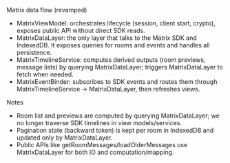 Matrix data flow (revamped)

- MatrixViewModel: orchestrates lifecycle (session, client start, crypto), exposes public API without direct SDK reads.
- MatrixDataLayer: the only layer that talks to the Matrix SDK and IndexedDB. It exposes queries for rooms and events and handles all persistence.
- MatrixTimelineService: computes derived outputs (room previews, message lists) by querying MatrixDataLayer; triggers MatrixDataLayer to fetch when needed.
- MatrixEventBinder: subscribes to SDK events and routes them through MatrixTimelineService → MatrixDataLayer, then refreshes views.

Notes

- Room list and previews are computed by querying MatrixDataLayer; we no longer traverse SDK timelines in view models/services.
- Pagination state (backward token) is kept per room in IndexedDB and updated only by MatrixDataLayer.
- Public APIs like getRoomMessages/loadOlderMessages use MatrixDataLayer for both IO and computation/mapping.
